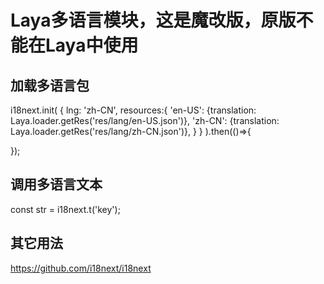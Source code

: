 # Laya多语言模块，这是魔改版，原版不能在Laya中使用
## 加载多语言包
i18next.init(
    {
        lng: 'zh-CN',
        resources:{
        'en-US': {translation: Laya.loader.getRes('res/lang/en-US.json')},
        'zh-CN': {translation: Laya.loader.getRes('res/lang/zh-CN.json')},
        }
    }
).then(()=>{
    
});

## 调用多语言文本
const str = i18next.t('key');

## 其它用法
https://github.com/i18next/i18next